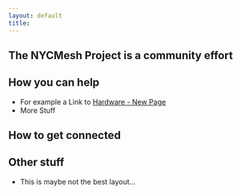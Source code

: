 ```yaml
---
layout: default
title: 
---
```


## The NYCMesh Project is a community effort

## How you can help
* For example a Link to [Hardware - New Page](hardware/newpage)
* More Stuff

## How to get connected

## Other stuff
* This is maybe not the best layout...

